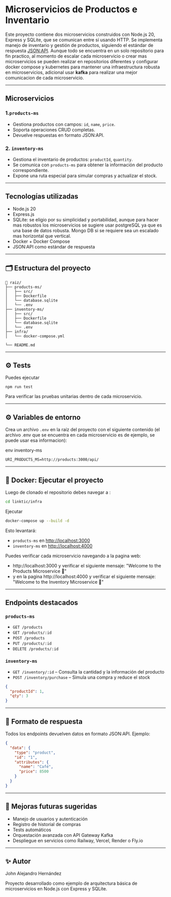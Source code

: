 # Microservicios de Productos e Inventario

Este proyecto contiene dos microservicios construidos con Node.js 20, Express y SQLite, que se comunican entre sí usando HTTP. Se implementa manejo de inventario y gestión de productos, siguiendo el estándar de respuesta [JSON:API](https://jsonapi.org). Aunque todo se encuentra en un solo repositorio para fin practico, al momento de escalar cada microservicio o crear mas microservicios se pueden realizar en repositorios diferentes y configurar docker compose y kubernetes para mantener una infraestructura robusta en microservicios, adicional usar **kafka** para realizar una mejor comunicacion de cada microservicio.

---

## Microservicios

### 1.`products-ms`
- Gestiona productos con campos: `id`, `name`, `price`.
- Soporta operaciones CRUD completas.
- Devuelve respuestas en formato JSON:API.

### 2. `inventory-ms`
- Gestiona el inventario de productos: `productId`, `quantity`.
- Se comunica con `products-ms` para obtener la información del producto correspondiente.
- Expone una ruta especial para simular compras y actualizar el stock.

---

## Tecnologías utilizadas

- Node.js 20
- Express.js
- SQLite: se eligio por su simplicidad y portabilidad, aunque para hacer mas robustos los microservicios se sugiere usar postgreSQL ya que es una base de datos robusta. Mongo DB si se requiere sea un escalado mas horizontal que vertical.
- Docker + Docker Compose
- JSON:API como estándar de respuesta

---

## 🗂️ Estructura del proyecto

```
📁 raiz/
├── products-ms/
│   ├── src/
│   ├── Dockerfile
│   └── database.sqlite
│   └── .env
├── inventory-ms/
│   ├── src/
│   ├── Dockerfile
│   └── database.sqlite
│   └── .env
├── infra/
│   └── docker-compose.yml

└── README.md
```

---

## ⚙️ Tests

Puedes ejecutar 
```env
npm run test
```
Para verificar las pruebas unitarias dentro de cada microservicio.

---

## ⚙️ Variables de entorno

Crea un archivo `.env` en la raíz del proyecto con el siguiente contenido (el archivo .env que se encuentra en cada microservicio es de ejemplo, se puede usar esa informacion):

env inventory-ms

```env
URI_PRODUCTS_MS=http://products:3000/api/
```

---

## 🐳 Docker: Ejecutar el proyecto

Luego de clonado el repositorio debes navegar a :

```bash
cd linktic/infra
```
Ejecutar
```bash
docker-compose up --build -d
```

Esto levantará:


- `products-ms` en [http://localhost:3000](http://localhost:3000)
- `inventory-ms` en [http://localhost:4000](http://localhost:4000)

Puedes verificar cada microservicio navegando a la pagina web:
- http://localhost:3000 y verificar el siguiente mensaje: "Welcome to the Products Microservice 🚀"
- y en la pagina http://localhost:4000 y verificar el siguiente mensaje: "Welcome to the Inventory Microservice 🚀"

---

## Endpoints destacados

### `products-ms`

- `GET /products`
- `GET /products/:id`
- `POST /products`
- `PUT /products/:id`
- `DELETE /products/:id`

### `inventory-ms`

- `GET /inventory/:id` – Consulta la cantidad y la información del producto
- `POST /inventory/purchase` – Simula una compra y reduce el stock

```json
{
  "productId": 1,
  "qty": 3
}
```

---

## 🧪 Formato de respuesta

Todos los endpoints devuelven datos en formato JSON:API. Ejemplo:

```json
{
  "data": {
    "type": "product",
    "id": "1",
    "attributes": {
      "name": "Café",
      "price": 8500
    }
  }
}
```

---

## 🧠 Mejoras futuras sugeridas

- Manejo de usuarios y autenticación
- Registro de historial de compras
- Tests automáticos
- Orquestación avanzada con API Gateway Kafka
- Despliegue en servicios como Railway, Vercel, Render o Fly.io

---

## ✨ Autor

John Alejandro Hernández

Proyecto desarrollado como ejemplo de arquitectura básica de microservicios en Node.js con Express y SQLite.
